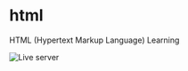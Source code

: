 # html
HTML (Hypertext Markup Language) Learning

![Live server](https://ahmed-eid7.github.io/html/)
